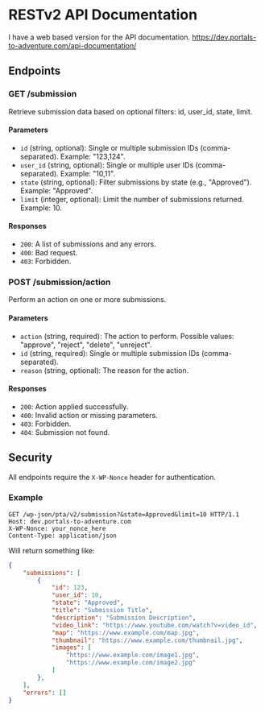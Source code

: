 # RESTv2 API Documentation

I have a web based version for the API documentation.
https://dev.portals-to-adventure.com/api-documentation/

## Endpoints

### GET /submission

Retrieve submission data based on optional filters: id, user_id, state, limit.

#### Parameters

- `id` (string, optional): Single or multiple submission IDs (comma-separated). Example: "123,124".
- `user_id` (string, optional): Single or multiple user IDs (comma-separated). Example: "10,11".
- `state` (string, optional): Filter submissions by state (e.g., "Approved"). Example: "Approved".
- `limit` (integer, optional): Limit the number of submissions returned. Example: 10.

#### Responses

- `200`: A list of submissions and any errors.
- `400`: Bad request.
- `403`: Forbidden.

### POST /submission/action

Perform an action on one or more submissions.

#### Parameters

- `action` (string, required): The action to perform. Possible values: "approve", "reject", "delete", "unreject".
- `id` (string, required): Single or multiple submission IDs (comma-separated).
- `reason` (string, optional): The reason for the action.

#### Responses

- `200`: Action applied successfully.
- `400`: Invalid action or missing parameters.
- `403`: Forbidden.
- `404`: Submission not found.

## Security

All endpoints require the `X-WP-Nonce` header for authentication.

### Example

```http
GET /wp-json/pta/v2/submission?&state=Approved&limit=10 HTTP/1.1
Host: dev.portals-to-adventure.com
X-WP-Nonce: your_nonce_here
Content-Type: application/json
```
Will return something like:
```json
{
    "submissions": [
        {
            "id": 123,
            "user_id": 10,
            "state": "Approved",
            "title": "Submission Title",
            "description": "Submission Description",
            "video_link": "https://www.youtube.com/watch?v=video_id",
            "map": "https://www.example.com/map.jpg",
            "thumbnail": "https://www.example.com/thumbnail.jpg",
            "images": [
                "https://www.example.com/image1.jpg",
                "https://www.example.com/image2.jpg"
            ]
        },
    ],
    "errors": []
}
```